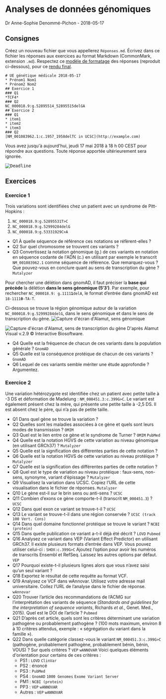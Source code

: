 # Analyses de données génomiques

Dr Anne-Sophie Denommé-Pichon - 2018-05-17

## Consignes

Créez un nouveau fichier que vous appellerez `Réponses.md`. Écrivez dans ce fichier les réponses aux exercices au format Markdown (CommonMark, extension `.md`). Respectez ce [modèle de formatage](https://raw.githubusercontent.com/Oodnadatta/Exercises/master/exemple.md) des réponses (reproduit ci-dessous), pour ce [rendu final](https://github.com/Oodnadatta/Exercises/blob/master/exemple.md).

```
# UE génétique médicale 2018-05-17
* Prénom1 Nom1
* Prénom2 Nom2
## Exercice 1
### Q1
*TCF4*
### Q2
NC_000018.9:g.52895514_52895515delGA
## Exercice 2
### Q1
* item1
* item2
* item3
### Q2
[NM_001083962.1:c.1957_1958delTC in UCSC](http://example.com)
```

Vous avez jusqu'à aujourd'hui, jeudi 17 mai 2018 à 18 h 00 CEST pour répondre aux questions. Toute réponse apportée ultérieurement sera ignorée.

<kbd>
  <img src="https://raw.githubusercontent.com/Bioinformatics-classroom/Genomic-analysis/master/Deadline.png" alt="Deadline">
</kbd>

## Exercices

### Exercice 1

Trois variations sont identifiées chez un patient avec un syndrome de Pitt-Hopkins :
1. `NC_000018.9:g.52895531T>C`
2. `NC_000018.9:g.52999284delG`
3. `NC_000018.9:g.53331929C>A`

- Q1 À quelle séquence de référence ces notations se réfèrent-elles ?
- Q2 Sur quel chromosome se trouvent ces variants ?
- Q3 Convertissez la notation génomique (g.) de ces variants en notation en séquence codante de l'ADN (c.) en utilisant par exemple le transcrit `NM_001083962.1` comme séquence de référence. Que remarquez-vous ? Que pouvez-vous en conclure quant au sens de transcription du gène ? `Mutalyzer`

Pour chercher une délétion dans gnomAD, il faut préciser la **base qui précède** la délétion **dans le sens génomique (5′3′)**. Par exemple, pour rechercher <code>NC_000018.9: g.1111<b>1</b>delA</code>, le format d’entrée dans gnomAD est <code>18-1111<b>0</b>-TA-T</code>.

Ci-dessous se trouve la région génomique autour de la variation `NC_000018.9:g.52999284delG`, dans le sens génomique et dans le sens de transcription du gène.
![Capture d'écran d'Alamut, sens génomique](https://raw.githubusercontent.com/Bioinformatics-classroom/Genomic-analysis/master/sens-g%C3%A9nomique.png)

![Capture d'écran d'Alamut, sens de transcription du gène](https://raw.githubusercontent.com/Bioinformatics-classroom/Genomic-analysis/master/sens-de-transcription.png)
D'après Alamut Visual v.2.9 © Interactive Biosoftware.

- Q4 Quelle est la fréquence de chacun de ces variants dans la population générale ? `GnomAD`
- Q5 Quelle est la conséquence protéique de chacun de ces variants ? `GnomAD`
- Q6 Lequel de ces variants semble mériter une étude approfondie ? Argumentez.

### Exercice 2

Une variation hétérozygote est identifiée chez un patient avec petite taille à -3 DS et déformation de Madelung : `NM_000451.3:c.399G>C`. Le variant est également présent chez la mère, qui présente une petite taille à -2,5 DS. Il est absent chez le père, qui n’a pas de petite taille.

- Q1 Dans quel gène se trouve la variation ?
- Q2 Quelles sont les maladies associées à ce gène et quels sont leurs modes de transmission ? `OMIM`
- Q3 Quel est le lien entre ce gène et le syndrome de Turner ? `OMIM` `PubMed`
- Q4 Quelle est la notation HGVS de cette variation au niveau génomique (en utilisant GRCh37) ? `Mutalyzer`
- Q5 Quelle est la signification des différentes parties de cette notation ?
- Q6 Quelle est la notation HGVS de cette variation au niveau protéique ? `Mutalyzer`
- Q7 Quelle est la signification des différentes parties de cette notation ?
- Q8 Quel est le type de variation au niveau protéique : faux-sens, non-sens, synonyme, variant d’épissage ? `Mutalyzer`
- Q9 Visualisez la variation dans UCSC. Copiez l’URL de cette visualisation dans le fichier de réponses. `Mutalyzer`
- Q10 Le gène est-il sur le brin sens ou anti-sens ? `UCSC`
- Q11 Combien d’exons ce gène comporte-t-il (transcrit `NM_000451.3`) ? `UCSC`
- Q12 Dans quel exon ce variant se trouve-t-il ? `UCSC`
- Q13 Le variant se trouve-t-il dans une région conservée ? `UCSC (track 100 Vert. Cons)`
- Q14 Dans quel domaine fonctionnel protéique se trouve le variant ? `NCBI (protein)`
- Q15 Dans quelle publication ce variant a-t-il déjà été décrit ? `LOVD` `Pubmed`
- Q16 Analysez ce variant dans VEP (Variant Effect Predictor) en utilisant GRCh37.
Il existe plusieurs formats d’entrée dans VEP. Vous pouvez utiliser celui-ci : `SHOX:c.399G>C`
Ajoutez l’option pour avoir les numéros de transcrits Ensembl et RefSeq. Laissez les autres options par défaut. `VEP`
- Q17 Pourquoi existe-t-il plusieurs lignes alors que vous n’avez saisi qu’un seul variant ?
- Q18 Exportez le résultat de cette requête au format VCF.
- Q19 Analysez ce VCF dans wAnnovar. Utilisez votre adresse mail universitaire. Collez l’URL de l’analyse dans le fichier de réponse. `wAnnovar`
- Q20 Trouver l’article des recommandations de l’ACMG sur l’interprétation des variants de séquence (*Standards and guidelines for the interpretation of sequence variants*, Richards *et al.*, Genet. Med., 2015). Quel est le DOI de l’article ? `Pubmed`
- Q21 D’après cet article, quels sont les critères déterminant une variation pathogène ou probablement pathogène ? (100 mots maximum, environ 8 à 10 critères attendus, exemple : « ségrégation du variant dans la famille »).
- Q22 Dans quelle catégorie classez-vous le variant `NM_000451.3:c.399G>C` (pathogène, probablement pathogène, probablement bénin, bénin, VOUS) ? Sur quels critères ? `VEP` `wANNOVAR`
Voici quelques éléments d'orientation pour certains de ces critères :
  - PS1 : `LOVD` `ClinVar`
  - PS2 : énoncé
  - PS3 : `PubMed`
  - PS4 : `GnomAD` `1000 Genomes` `Exome Variant Server`
  - PM1 : `NCBI (protein)`
  - PP3 : `VEP` `wANNOVAR`
  - Autres : `VEP` `wANNOVAR`
